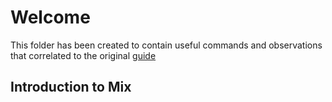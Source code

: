 # Welcome

This folder has been created to contain useful commands and observations that correlated to the original [guide](https://elixir-lang.org/getting-started/mix-otp/introduction-to-mix.html)

## Introduction to Mix
